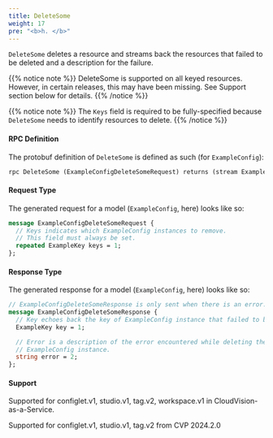 ```yaml
---
title: DeleteSome
weight: 17
pre: "<b>h. </b>"
---
```


`DeleteSome` deletes a resource and streams back the resources that failed to be deleted and a description for the failure.

{{% notice note %}}
DeleteSome is supported on all keyed resources.\
However, in certain releases, this may have been missing. See Support section below for details.
{{% /notice %}}

{{% notice note %}}
The `Keys` field is required to be fully-specified because `DeleteSome` needs to identify resources to delete.
{{% /notice %}}

#### RPC Definition

The protobuf definition of `DeleteSome` is defined as such (for `ExampleConfig`):

```protobuf
rpc DeleteSome (ExampleConfigDeleteSomeRequest) returns (stream ExampleConfigDeleteSomeResponse);
```

#### Request Type

The generated request for a model (`ExampleConfig`, here) looks like so:


```protobuf
message ExampleConfigDeleteSomeRequest {
  // Keys indicates which ExampleConfig instances to remove.
  // This field must always be set.
  repeated ExampleKey keys = 1;
};
```

#### Response Type

The generated response for a model (`ExampleConfig`, here) looks like so:

```protobuf
// ExampleConfigDeleteSomeResponse is only sent when there is an error.
message ExampleConfigDeleteSomeResponse {
  // Key echoes back the key of ExampleConfig instance that failed to be deleted.
  ExampleKey key = 1;

  // Error is a description of the error encountered while deleting the
  // ExampleConfig instance.
  string error = 2;
};
```

#### Support
Supported for configlet.v1, studio.v1, tag.v2, workspace.v1 in CloudVision-as-a-Service.

Supported for configlet.v1, studio.v1, tag.v2 from CVP 2024.2.0
